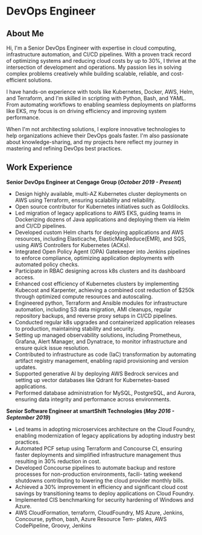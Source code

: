 # DevOps Engineer

## About Me
Hi, I'm a Senior DevOps Engineer with expertise in cloud computing, infrastructure automation, and CI/CD pipelines. With a proven track record of optimizing systems and reducing cloud costs by up to 30%, I thrive at the intersection of development and operations. My passion lies in solving complex problems creatively while building scalable, reliable, and cost-efficient solutions.

I have hands-on experience with tools like Kubernetes, Docker, AWS, Helm, and Terraform, and I'm skilled in scripting with Python, Bash, and YAML. From automating workflows to enabling seamless deployments on platforms like EKS, my focus is on driving efficiency and improving system performance.

When I'm not architecting solutions, I explore innovative technologies to help organizations achieve their DevOps goals faster. I'm also passionate about knowledge-sharing, and my projects here reflect my journey in mastering and refining DevOps best practices.

## Work Experience
**Senior DevOps Engineer at Cengage Group (_October 2019 - Present_)**
- Design highly available, multi-AZ Kubernetes cluster deployments on AWS using Terraform, ensuring scalability and reliability.
- Open source contributor for Kubernetes initiatives such as Goldilocks.
- Led migration of legacy applications to AWS EKS, guiding teams in Dockerizing dozens of Java applications and deploying them via Helm and CI/CD pipelines.
- Developed custom Helm charts for deploying applications and AWS resources, including Elasticache, ElasticMapReduce(EMR), and SQS, using AWS Controllers for Kubernetes (ACKs).
- Integrated Open Policy Agent (OPA) Gatekeeper into Jenkins pipelines to enforce compliance, optimizing application deployments with automated policy checks.
- Participate in RBAC designing across k8s clusters and its dashboard access.
- Enhanced cost efficiency of Kubernetes clusters by implementing Kubecost and Karpenter, achieving a combined cost reduction of $250k through optimized compute resources and autoscaling.
- Engineered python, Terraform and Ansible modules for infrastructure automation, including S3 data migration, AMI cleanups, regular repository backups, and reverse proxy setups in CI/CD pipelines.
- Conducted regular k8s upgrades and containerized application releases to production, maintaining stability and security.
- Setting up managed observability solutions, including Prometheus, Grafana, Alert Manager, and Dynatrace, to monitor infrastructure and ensure quick issue resolution.
- Contributed to infrastructure as code (IaC) transformation by automating artifact registry management, enabling rapid provisioning and version updates.
- Supported generative AI by deploying AWS Bedrock services and setting up vector databases like Qdrant for Kubernetes-based applications.
- Performed database administration for MySQL, PostgreSQL, and Aurora, ensuring data integrity and performance across environments.

**Senior Software Engineer at smartShift Technologies (_May 2016 - September 2019_)**
- Led teams in adopting microservices architecture on the Cloud Foundry, enabling modernization of legacy applications
by adopting industry best practices.
- Automated PCF setup using Terraform and Concourse CI, ensuring faster deployments and simplified infrastructure
management thus resulting in 30% reduction in cost.
- Developed Concourse pipelines to automate backup and restore processes for non-production environments, facili-
tating weekend shutdowns contributing to lowering the cloud provider monthly bills.
- Achieved a 30% improvement in efficiency and significant cloud cost savings by transitioning teams to deploy
applications on Cloud Foundry.
- Implemented CIS benchmarking for security hardening of Windows and Azure.
- AWS CloudFormation, terraform, CloudFoundry, MS Azure, Jenkins, Concourse, python, bash, Azure Resource Tem-
plates, AWS CodePipeline, Groovy, Jenkins
